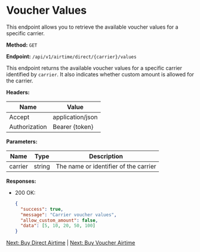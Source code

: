 # Voucher Values

This endpoint allows you to retrieve the available voucher values for a specific carrier.

**Method:** `GET`

**Endpoint:** `/api/v1/airtime/direct/{carrier}/values`

This endpoint returns the available voucher values for a specific carrier identified by `carrier`. It also indicates whether custom amount is allowed for the carrier.

**Headers:**

| Name          | Value            |
|---------------|------------------|
| Accept        | application/json |
| Authorization | Bearer {token}   |

**Parameters:**

| Name    | Type    | Description                       |
|---------|---------|-----------------------------------|
| carrier | string  | The name or identifier of the carrier |

**Responses:**

- 200 OK:
  ```json
  {
    "success": true,
    "message": "Carrier voucher values",
    "allow_custom_amount": false,
    "data": [5, 10, 20, 50, 100]
  }
  ```

[Next: Buy Direct Airtime](./buy-direct-airtime.md) | [Next: Buy Voucher Airtime](./buy-voucher-airtime.md)
